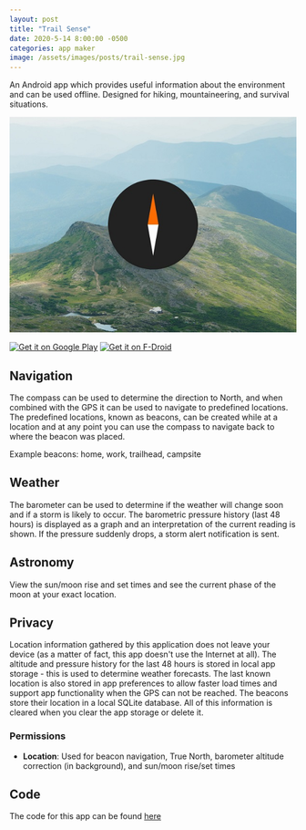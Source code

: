 ```yaml
---
layout: post
title: "Trail Sense"
date: 2020-5-14 8:00:00 -0500
categories: app maker
image: /assets/images/posts/trail-sense.jpg
---
```


An Android app which provides useful information about the environment and can be used offline. Designed for hiking, mountaineering, and survival situations.

![Promo Image](/assets/images/posts/trail-sense.jpg)

<a class="app-badge" href="https://play.google.com/store/apps/details?id=com.kylecorry.trail_sense&amp;pcampaignid=pcampaignidMKT-Other-global-all-co-prtnr-py-PartBadge-Mar2515-1"><img alt="Get it on Google Play" src="https://play.google.com/intl/en_us/badges/static/images/badges/en_badge_web_generic.png"></a>
<a class="app-badge" href="https://f-droid.org/en/packages/com.kylecorry.trail_sense"><img alt="Get it on F-Droid" src="https://fdroid.gitlab.io/artwork/badge/get-it-on.png"></a>

## Navigation

The compass can be used to determine the direction to North, and when combined with the GPS it can be used to navigate to predefined locations. The predefined locations, known as beacons, can be created while at a location and at any point you can use the compass to navigate back to where the beacon was placed.

Example beacons: home, work, trailhead, campsite

## Weather

The barometer can be used to determine if the weather will change soon and if a storm is likely to occur. The barometric pressure history (last 48 hours) is displayed as a graph and an interpretation of the current reading is shown. If the pressure suddenly drops, a storm alert notification is sent.

## Astronomy

View the sun/moon rise and set times and see the current phase of the moon at your exact location.

## Privacy

Location information gathered by this application does not leave your device (as a matter of fact, this app doesn't use the Internet at all). The altitude and pressure history for the last 48 hours is stored in local app storage - this is used to determine weather forecasts. The last known location is also stored in app preferences to allow faster load times and support app functionality when the GPS can not be reached. The beacons store their location in a local SQLite database. All of this information is cleared when you clear the app storage or delete it.

### Permissions

- **Location**: Used for beacon navigation, True North, barometer altitude correction (in background), and sun/moon rise/set times

## Code

The code for this app can be found [here](https://github.com/kylecorry31/Trail-Sense)
